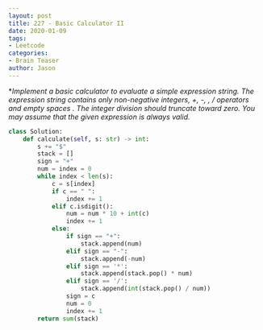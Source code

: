 ```yaml
---
layout: post
title: 227 - Basic Calculator II
date: 2020-01-09
tags:
- Leetcode
categories:
- Brain Teaser
author: Jason
---
```

**Implement a basic calculator to evaluate a simple expression string.  The expression string contains only non-negative integers, +, -, *, / operators and empty spaces . The integer division should truncate toward zero. You may assume that the given expression is always valid.**

``` python
class Solution:
    def calculate(self, s: str) -> int:
        s += "$"
        stack = []
        sign = "+"
        num = index = 0
        while index < len(s):
            c = s[index]
            if c == " ":
                index += 1
            elif c.isdigit():
                num = num * 10 + int(c)
                index += 1
            else:
                if sign == "+":
                    stack.append(num)
                elif sign == "-":
                    stack.append(-num)
                elif sign == '*':
                    stack.append(stack.pop() * num)
                elif sign == '/':
                    stack.append(int(stack.pop() / num))
                sign = c
                num = 0
                index += 1
        return sum(stack)
```
